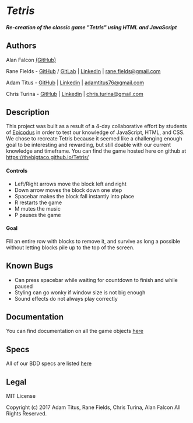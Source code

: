 # _Tetris_

#### _Re-creation of the classic game "Tetris" using HTML and JavaScript_

## Authors

Alan Falcon [(GitHub)](https://github.com/falconswoosh)

Rane Fields - [GitHub](https://github.com/LydianLights) / [GitLab](https://gitlab.com/LydianLights) |
[Linkedin](https://www.linkedin.com/in/rane-fields/) |
rane.fields@gmail.com

Adam Titus - [GitHub](https://github.com/TheBigTaco) |
[Linkedin](https://www.linkedin.com/in/adam-titus/) |
adamtitus76@gmail.com

Chris Turina - [GitHub](https://github.com/chris-turina) |
[Linkedin](https://www.linkedin.com/in/chris-turina/) |
chris.turina@gmail.com

## Description

This project was built as a result of a 4-day collaborative effort by students of [Epicodus](https://www.epicodus.com/) in order to test our knowledge of JavaScript, HTML, and CSS. We chose to recreate Tetris because it seemed like a challenging enough goal to be interesting and rewarding, but still doable with our current knowledge and timeframe.
You can find the game hosted here on github at https://thebigtaco.github.io/Tetris/

#### Controls

* Left/Right arrows move the block left and right
* Down arrow moves the block down one step
* Spacebar makes the block fall instantly into place
* R restarts the game
* M mutes the music
* P pauses the game

#### Goal

Fill an entire row with blocks to remove it, and survive as long a possible without letting blocks pile up to the top of the screen.

## Known Bugs

* Can press spacebar while waiting for countdown to finish and while paused
* Styling can go wonky if window size is not big enough
* Sound effects do not always play correctly


## Documentation

You can find documentation on all the game objects [here](documentation.md)

## Specs

All of our BDD specs are listed [here](specs.md)

## Legal

MIT License

Copyright (c) 2017 Adam Titus, Rane Fields, Chris Turina, Alan Falcon All Rights Reserved.
